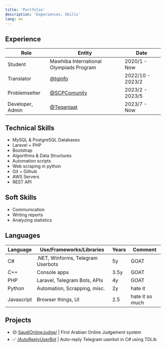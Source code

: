 ```yaml
---
title: 'Portfolio'
description: 'Experiences, Skills'
lang: en
---
```


## Experience
| Role             | Entity                                         | Date             | 
|------------------|------------------------------------------------|------------------|
| Student          | Mawhiba International Olympiads Program        | 2020/1 - Now     |
| Translator       | [@tginfo](https://github.com/tginfo)           | 2022/10 - 2023/2 |
| Problemsetter    | [@SCPComunity](https://github.com/SCPComunity) | 2023/2 - 2023/5  |
| Developer, Admin | [@Teqaniaat](https://github.com/Teqaniaat)     | 2023/7 - Now     |

## Technical Skills
- MySQL & PostgreSQL Databases
- Laravel + PHP
- Bootstrap
- Algorithms & Data Structures
- Automation scripts
- Web scraping in python
- Git + Github
- AWS Servers
- REST API

## Soft Skills
- Communication
- Writing reports
- Analyzing statistics

## Languages
| Language      | Use/Frameworks/Libraries          | Years | Comment         | 
|---------------|-----------------------------------|-------|-----------------|
| C#            | .NET, Winforms, Telegram Userbots | 5y    | GOAT            |
| C++           | Console apps                      | 3.5y  | GOAT            |
| PHP           | Laravel, Telegram Bots, APIs      | 4y    | GOAT            |
| Python        | Automation, Scrapping, misc.      | 2y    | hate it         |
| Javascript    | Browser things, UI                | 2.5   | hate it so much |


## Projects
- 🟡 [SaudiOnlineJudge/](https://github.com/SaudiOnlineJudge/) | First Arabian Online Judgement system
- ✅ [/AutoReplyUserBot](https://github.com/Muaath5/AutoReplyUserBot) | Auto-reply Telegram userbot in C# using TDLib